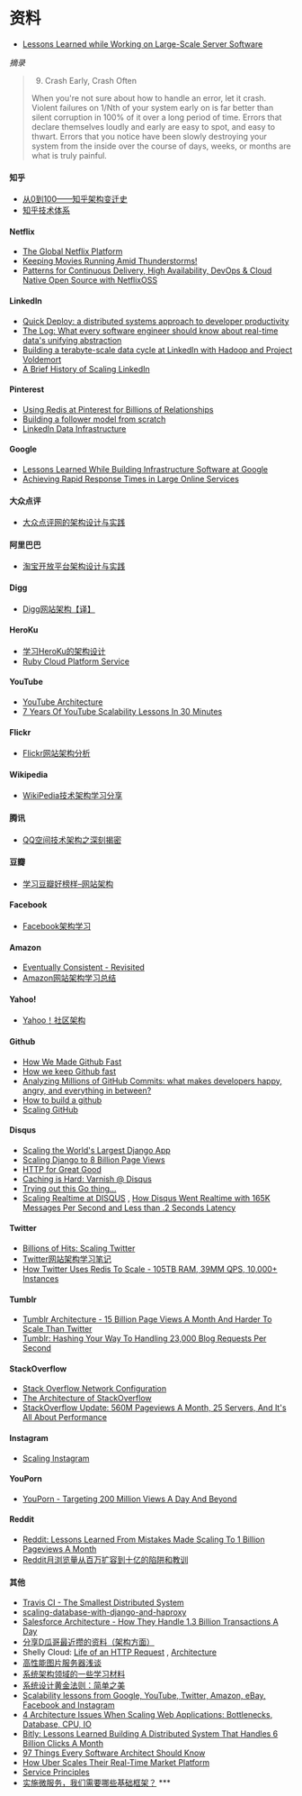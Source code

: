 # 资料

- [Lessons Learned while Working on Large-Scale Server Software](https://ferd.ca/lessons-learned-while-working-on-large-scale-server-software.html)

*摘录*
> 
> 9. Crash Early, Crash Often
>
> When you're not sure about how to handle an error, let it crash. Violent failures on 1/Nth of your system early on is far better than silent corruption in 100% of it over a long period of time. Errors that declare themselves loudly and early are easy to spot, and easy to thwart. Errors that you notice have been slowly destroying your system from the inside over the course of days, weeks, or months are what is truly painful.
>

#### 知乎

- [从0到100——知乎架构变迁史](http://www.infoq.com/cn/news/2014/12/zhihu-architecture-evolution)
- [知乎技术体系](http://wenku.baidu.com/link?url=XNOp8CZkKWmSwaVnwiSw6SfFeYqYnNqGq3rknuoNb8Ht-ELHxVp79Bk67RCG5VdgTYswbwzIu_oBaWzCozjvmMAOodHBJyBjCE3zptG3o3y)

#### Netflix

- [The Global Netflix Platform](http://www.slideshare.net/adrianco/global-netflix-platform)
- [Keeping Movies Running Amid Thunderstorms!](http://www.slideshare.net/r39132/keeping-movies-running-amid-thunderstorms)
- [Patterns for Continuous Delivery, High Availability, DevOps & Cloud Native Open Source with NetflixOSS](http://www.slideshare.net/slideshow/embed_code/29053377?hostedIn=slideshare&referer=http%253A%252F%252Fwww.slideshare.net%252Fadrianco)

#### LinkedIn

- [Quick Deploy: a distributed systems approach to developer productivity](http://engineering.linkedin.com/developer-productivity/quick-deploy-distributed-systems-approach-developer-productivity)
- [The Log: What every software engineer should know about real-time data's unifying abstraction](http://engineering.linkedin.com/distributed-systems/log-what-every-software-engineer-should-know-about-real-time-datas-unifying)
- [Building a terabyte-scale data cycle at LinkedIn with Hadoop and Project Voldemort](http://data.linkedin.com/blog/2009/06/building-a-terabyte-scale-data-cycle-at-linkedin-with-hadoop-and-project-voldemort)
- [A Brief History of Scaling LinkedIn](https://engineering.linkedin.com/architecture/brief-history-scaling-linkedin)

#### Pinterest

- [Using Redis at Pinterest for Billions of Relationships](http://blog.gopivotal.com/case-studies-2/using-redis-at-pinterest-for-billions-of-relationships)
- [Building a follower model from scratch](http://engineering.pinterest.com/post/55272557617/building-a-follower-model-from-scratch)
- [LinkedIn Data Infrastructure](http://www.slideshare.net/r39132/linkedin-data-infrastructure-slides-version-2-13394853)

#### Google

- [Lessons Learned While Building Infrastructure Software at Google](https://conf-slac.stanford.edu/xldb-2013/sites/conf-slac.stanford.edu.xldb-2013/files/JDean.pdf)
- [Achieving Rapid Response Times in Large Online Services](http://research.google.com/people/jeff/latency.html)

#### 大众点评

- [大众点评网的架构设计与实践](http://ww3.sinaimg.cn/large/5376ee0bjw1e8au4ndgx7j20hs4g07wh.jpg)

#### 阿里巴巴

- [淘宝开放平台架构设计与实践](http://www.slideshare.net/XMourinho/ss-1973230)

#### Digg

- [Digg网站架构【译】](http://www.itivy.com/ivy/archive/2011/8/27/the-architecture-of-digg.html)

#### HeroKu

- [学习HeroKu的架构设计](http://dbanotes.net/arch/heroku_architecture.html)
- [Ruby Cloud Platform Service](http://www.slideshare.net/yinhm/heroku-4428760)

#### YouTube

- [YouTube Architecture](http://highscalability.com/youtube-architecture)
- [7 Years Of YouTube Scalability Lessons In 30 Minutes](http://highscalability.com/blog/2012/3/26/7-years-of-youtube-scalability-lessons-in-30-minutes.html)

#### Flickr

- [Flickr网站架构分析](http://www.itivy.com/ivy/archive/2011/3/7/634351294385186067.html)

#### Wikipedia

- [WikiPedia技术架构学习分享](http://dbanotes.net/opensource/wikipedia_arch.html)

#### 腾讯

- [QQ空间技术架构之深刻揭密](http://www.infoq.com/cn/articles/qzone-architecture)

#### 豆瓣

- [学习豆瓣好榜样–网站架构](http://dbanotes.net/arch/douban_arch.html)

#### Facebook

- [Facebook架构学习](http://dbanotes.net/arch/facebook_arch_note.html)

#### Amazon

- [Eventually Consistent - Revisited](http://www.allthingsdistributed.com/2008/12/eventually_consistent.html)
- [Amazon网站架构学习总结](http://www.itivy.com/ivy/archive/2011/8/16/the-architecture-of-amazon.html)

#### Yahoo!

- [Yahoo！社区架构](http://dbanotes.net/arch/yahoo_arch.html)

#### Github

- [How We Made Github Fast](https://github.com/blog/530-how-we-made-github-fast)
- [How we keep Github fast](https://github.com/blog/1252-how-we-keep-github-fast)
- [Analyzing Millions of GitHub Commits: what makes developers happy, angry, and everything in between?](http://www.igvita.com/slides/2012/bigquery-github-strata.pdf)
- [How to build a github](https://speakerdeck.com/holman/how-to-build-a-github)
- [Scaling GitHub](https://speakerdeck.com/holman/scaling-github)

#### Disqus

- [Scaling the World's Largest Django App](http://www.slideshare.net/zeeg/djangocon-2010-scaling-disqus)
- [Scaling Django to 8 Billion Page Views](http://blog.disqus.com/post/62187806135/scaling-django-to-8-billion-page-views)
- [HTTP for Great Good](https://speakerdeck.com/mattrobenolt/http-for-great-good)
- [Caching is Hard: Varnish @ Disqus](https://speakerdeck.com/mattrobenolt/caching-is-hard-varnish-at-disqus)
- [Trying out this Go thing…](http://blog.disqus.com/post/51155103801/trying-out-this-go-thing)
- [Scaling Realtime at DISQUS](https://speakerdeck.com/pyconslides/scaling-realtime-at-disqus-by-adam-hitchcock) , [How Disqus Went Realtime with 165K Messages Per Second and Less than .2 Seconds Latency](http://highscalability.com/blog/2014/4/28/how-disqus-went-realtime-with-165k-messages-per-second-and-l.html)

#### Twitter

- [Billions of Hits: Scaling Twitter](http://www.slideshare.net/netik/billions-of-hits-scaling-twitter)
- [Twitter网站架构学习笔记](http://www.itivy.com/ivy/archive/2011/8/14/the-architecture-of-twitter.html)
- [How Twitter Uses Redis To Scale - 105TB RAM, 39MM QPS, 10,000+ Instances](http://highscalability.com/blog/2014/9/8/how-twitter-uses-redis-to-scale-105tb-ram-39mm-qps-10000-ins.html)

#### Tumblr

- [Tumblr Architecture - 15 Billion Page Views A Month And Harder To Scale Than Twitter](http://highscalability.com/blog/2012/2/13/tumblr-architecture-15-billion-page-views-a-month-and-harder.html)
- [Tumblr: Hashing Your Way To Handling 23,000 Blog Requests Per Second](http://highscalability.com/blog/2014/8/4/tumblr-hashing-your-way-to-handling-23000-blog-requests-per.html)

#### StackOverflow

- [Stack Overflow Network Configuration](http://blog.stackoverflow.com/2010/01/stack-overflow-network-configuration/)
- [The Architecture of StackOverflow](https://speakerdeck.com/sklivvz/the-architecture-of-stackoverflow-developer-conference-2013)
- [StackOverflow Update: 560M Pageviews A Month, 25 Servers, And It's All About Performance](http://highscalability.com/blog/2014/7/21/stackoverflow-update-560m-pageviews-a-month-25-servers-and-i.html)

#### Instagram

- [Scaling Instagram](http://www.slideshare.net/iammutex/scaling-instagram)

#### YouPorn

- [YouPorn - Targeting 200 Million Views A Day And Beyond](http://highscalability.com/blog/2012/4/2/youporn-targeting-200-million-views-a-day-and-beyond.html)

#### Reddit

- [Reddit: Lessons Learned From Mistakes Made Scaling To 1 Billion Pageviews A Month](http://highscalability.com/blog/2013/8/26/reddit-lessons-learned-from-mistakes-made-scaling-to-1-billi.html)
- [Reddit月浏览量从百万扩容到十亿的陷阱和教训](http://blog.jobbole.com/47630/)

#### 其他

- [Travis CI - The Smallest Distributed System](http://www.paperplanes.de/2013/10/18/the-smallest-distributed-system.html)
- [scaling-database-with-django-and-haproxy](http://engineering.hackerearth.com/2013/10/07/scaling-database-with-django-and-haproxy/)
- [Salesforce Architecture - How They Handle 1.3 Billion Transactions A Day](http://highscalability.com/blog/2013/9/23/salesforce-architecture-how-they-handle-13-billion-transacti.html)
- [分享D瓜哥最近攒的资料（架构方面）](http://www.diguage.com/archives/41.html)
- Shelly Cloud: [Life of an HTTP Request](https://shellycloud.com/blog/2013/09/life-of-an-http-request) , [Architecture](https://shellycloud.com/documentation/architecture)
- [高性能图片服务器浅谈](http://zimg.buaa.us/arch_design.html)
- [系统架构领域的一些学习材料](http://www.valleytalk.org/2014/03/18/%E6%9E%97%E4%BB%95%E9%BC%8E-%E3%80%82-%E3%80%8A%E7%B3%BB%E7%BB%9F%E6%9E%B6%E6%9E%84%E9%A2%86%E5%9F%9F%E7%9A%84%E4%B8%80%E4%BA%9B%E5%AD%A6%E4%B9%A0%E6%9D%90%E6%96%99%E3%80%8B/)
- [系统设计黄金法则：简单之美](http://blog.sciencenet.cn/blog-414166-562616.html)
- [Scalability lessons from Google, YouTube, Twitter, Amazon, eBay, Facebook and Instagram](http://www.dodgycoder.net/2012/04/scalability-lessons-from-google-youtube.html)
- [4 Architecture Issues When Scaling Web Applications: Bottlenecks, Database, CPU, IO](http://highscalability.com/blog/2014/5/12/4-architecture-issues-when-scaling-web-applications-bottlene.html)
- [Bitly: Lessons Learned Building A Distributed System That Handles 6 Billion Clicks A Month](http://highscalability.com/blog/2014/7/14/bitly-lessons-learned-building-a-distributed-system-that-han.html)
- [97 Things Every Software Architect Should Know](http://97things.oreilly.com/wiki/index.php/97_Things_Every_Software_Architect_Should_Know_-_The_Book)
- [How Uber Scales Their Real-Time Market Platform](http://highscalability.com/blog/2015/9/14/how-uber-scales-their-real-time-market-platform.html)
- [Service Principles](https://github.com/youngsterxyf/service-principles)
- [实施微服务，我们需要哪些基础框架？](http://www.infoq.com/cn/articles/basis-frameworkto-implement-micro-service) ***